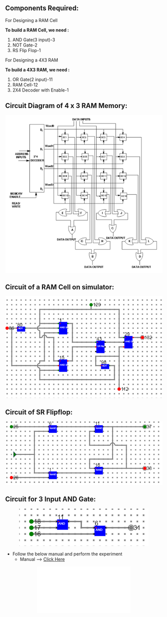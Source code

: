 ## Components Required:

For Designing a RAM Cell

<strong>To build a RAM Cell, we need :</strong>

1. AND Gate(3 input)-3
2. NOT Gate-2
3. RS Flip Flop-1

For Designing a 4X3 RAM

<strong>To build a 4X3 RAM, we need :</strong>

1. OR Gate(2 input)-11
2. RAM Cell-12
3. 2X4 Decoder with Enable-1

## Circuit Diagram of 4 x 3 RAM Memory:
<center>
<img src="./simulation/images/memory_circuit.png">
</center>


## Circuit of a RAM Cell on simulator:
<center>
<img src="./simulation/images/RAM_design_memory.png">
</center>

## Circuit of SR Flipflop:
<center>
<img src="./simulation/images/S-R flip flop.png">
</center>

## Circuit for 3 Input AND Gate:
<center>
<img src="./simulation/images/3 inp AND gate.png">
</center>


- Follow the below manual and perform the experiment
    - Manual --> [Click Here](./simulation/coavlNew.pdf)

<center>
<embed src="./simulation/coavlNew.pdf" type="application/pdf">
</center>